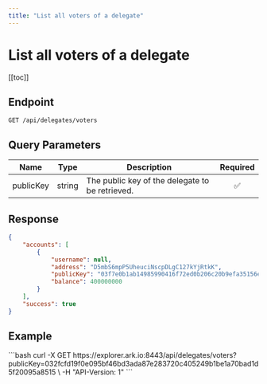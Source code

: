 ```yaml
---
title: "List all voters of a delegate"
---
```


# List all voters of a delegate

[[toc]]

## Endpoint

```
GET /api/delegates/voters
```

## Query Parameters

| Name      | Type   | Description                                     | Required           |
|-----------|:------:|-------------------------------------------------|:------------------:|
| publicKey | string | The public key of the delegate to be retrieved. | :white_check_mark: |

## Response

```json
{
    "accounts": [
        {
            "username": null,
            "address": "D5mbS6mpP5UheuciNscpDLgC127kYjRtkK",
            "publicKey": "03f7e0b1ab14985990416f72ed0b206c20b9efa35156e4528c8ff749fa0eea5d5a",
            "balance": 400000000
        }
    ],
    "success": true
}
```

## Example

<request-example>
```bash
curl -X GET https://explorer.ark.io:8443/api/delegates/voters?publicKey=032fcfd19f0e095bf46bd3ada87e283720c405249b1be1a70bad1d5f20095a8515 \
  -H "API-Version: 1"
```
</request-example>
